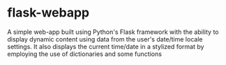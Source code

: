 # flask-webapp
A simple web-app built using Python's Flask framework with the ability to display dynamic content using data from the user's date/time locale settings. It also displays the current time/date in a stylized format by employing the use of dictionaries and some functions
